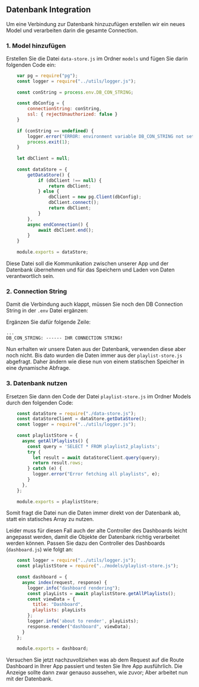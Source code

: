 ## Datenbank Integration

Um eine Verbindung zur Datenbank hinzuzufügen erstellen wir ein neues Model und verarbeiten darin die gesamte Connection.

### 1. Model hinzufügen
Erstellen Sie die Datei `data-store.js` im Ordner `models` und fügen Sie darin folgenden Code ein:

~~~ js
    var pg = require("pg"); 
    const logger = require("../utils/logger.js"); 
     
    const conString = process.env.DB_CON_STRING; 
     
    const dbConfig = { 
        connectionString: conString, 
        ssl: { rejectUnauthorized: false } 
    } 
     
    if (conString == undefined) { 
        logger.error("ERROR: environment variable DB_CON_STRING not set."); 
        process.exit(1); 
    } 
     
    let dbClient = null; 
     
    const dataStore = { 
        getDataStore() { 
            if (dbClient !== null) { 
                return dbClient; 
            } else { 
                dbClient = new pg.Client(dbConfig); 
                dbClient.connect(); 
                return dbClient; 
            } 
        }, 
        async endConnection() { 
            await dbClient.end(); 
        } 
    } 
     
    module.exports = dataStore; 
~~~

Diese Datei soll die Kommunikation zwischen unserer App und der Datenbank übernehmen und für das Speichern und Laden von Daten verantwortlich sein.

### 2. Connection String

Damit die Verbindung auch klappt, müssen Sie noch den DB Connection String in der `.env` Datei ergänzen:

Ergänzen Sie dafür folgende Zeile:
~~~
...
DB_CON_STRING: ------ IHR CONNECTION STRING!
~~~

Nun erhalten wir unsere Daten aus der Datenbank, verwenden diese aber noch nicht. Bis dato wurden die Daten immer aus der `playlist-store.js` abgefragt. Daher ändern wie diese nun von einem statischen Speicher in eine dynamische Abfrage.

### 3. Datenbank nutzen

Ersetzen Sie dann den Code der Datei `playlist-store.js` im Ordner Models durch den folgenden Code: 
~~~ js
    const dataStore = require("./data-store.js"); 
    const dataStoreClient = dataStore.getDataStore(); 
    const logger = require("../utils/logger.js"); 
     
    const playlistStore = { 
      async getAllPlaylists() { 
        const query = 'SELECT * FROM playlist2_playlists'; 
        try { 
          let result = await dataStoreClient.query(query); 
          return result.rows; 
        } catch (e) { 
          logger.error("Error fetching all playlists", e); 
        } 
      }, 
    }; 
     
    module.exports = playlistStore; 
~~~
Somit fragt die Datei nun die Daten immer direkt von der Datenbank ab, statt ein statisches Array zu nutzen.

Leider muss für diesen Fall auch der alte Controller des Dashboards leicht angepasst werden, damit die Objekte der Datenbank richtig verarbeitet werden können.
Passen Sie dazu den Controller des Dashboards (`dashboard.js`) wie folgt an: 
~~~ js
    const logger = require("../utils/logger.js"); 
    const playlistStore = require("../models/playlist-store.js"); 
     
    const dashboard = { 
      async index(request, response) { 
        logger.info("dashboard rendering"); 
        const playLists = await playlistStore.getAllPlaylists(); 
        const viewData = { 
          title: "Dashboard", 
          playlists: playLists 
        }; 
        logger.info('about to render', playLists); 
        response.render("dashboard", viewData); 
      } 
    }; 
     
    module.exports = dashboard; 
~~~


Versuchen Sie jetzt nachzuvollziehen was ab dem Request auf die Route Dashboard in Ihrer App passiert und testen Sie Ihre App ausführlich.
Die Anzeige sollte dann zwar genauso aussehen, wie zuvor; Aber arbeitet nun mit der Datenbank.